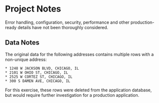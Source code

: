 # Project Notes

Error handling, configuration, security, performance and other production-ready details have not been thoroughly considered.

## Data Notes

The original data for the following addresses contains multiple rows with a non-unique address:

    * 1248 W JACKSON BLVD, CHICAGO, IL
    * 2101 W OHIO ST, CHICAGO, IL
    * 2525 W CORTEZ ST, CHICAGO, IL
    * 300 S DAMEN AVE, CHICAGO, IL

For this exercise, these rows were deleted from the application database, but would require further investigation for a production application.

